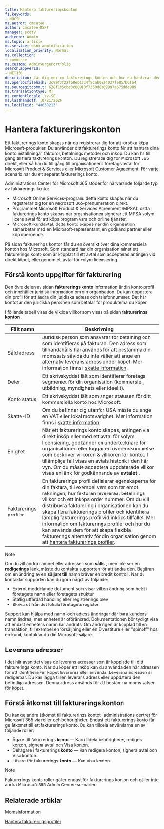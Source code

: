```yaml
---
title: Hantera faktureringskonton
f1.keywords:
- NOCSH
ms.author: cmcatee
author: cmcatee-MSFT
manager: scotv
audience: Admin
ms.topic: article
ms.service: o365-administration
localization_priority: Normal
ms.collection:
- commerce
ms.custom: AdminSurgePortfolio
search.appverid:
- MET150
description: Lär dig mer om fakturerings konton och hur du hanterar dem.
ms.openlocfilehash: 3c99f3f22fb0eb13c4f9cab06a4037fe057b6fb4
ms.sourcegitcommit: 628f195cbe3c00910f7350d8b09997a675dde989
ms.translationtype: MT
ms.contentlocale: sv-SE
ms.lasthandoff: 10/21/2020
ms.locfileid: "48638213"
---
```

# <a name="manage-billing-accounts"></a>Hantera faktureringskonton

Ett fakturerings konto skapas när du registrerar dig för att försöka köpa Microsoft-produkter. Du använder ditt fakturerings konto för att hantera dina konto inställningar, fakturor, betalnings metoder och inköp. Du kan ha till gång till flera fakturerings konton. Du registrerade dig för Microsoft 365 direkt, eller så har du till gång till organisationens företags avtal för Microsoft Product & Services eller Microsoft Customer Agreement. För varje scenario har du ett separat fakturerings konto.

Administrations Center för Microsoft 365 stöder för närvarande följande typ av fakturerings konto:

- Microsoft Online Services-program: detta konto skapas när du registrerar dig för en Microsoft 365-prenumeration direkt.
- Programmet Microsoft Product & Services Agreement (MPSA): detta fakturerings konto skapas när organisationen signerar ett MPSA volym licens avtal för att köpa program vara och online tjänster.
- Microsoft-kundavtal: detta konto skapas när din organisation samarbetar med en Microsoft-representant, en godkänd partner eller köp oberoende.

På sidan <a href="https://go.microsoft.com/fwlink/p/?linkid=2084771" target="_blank">fakturerings konton</a> får du en översikt över dina kommersiella konton hos Microsoft. Som standard har din organisation minst ett fakturerings konto som är kopplat till ett avtal som accepteras antingen vid direkt köpet, eller genom ett avtal för volym licensiering.

## <a name="understand-billing-account-details"></a>Förstå konto uppgifter för fakturering

Den övre delen av sidan **fakturerings konto** information är din konto profil och innehåller juridisk information om din organisation. Du kan uppdatera din profil för att ändra din juridiska adress och telefonnummer. Det här kontot är den juridiska personen som betalar för produkterna du köper.

I följande tabell visas de viktiga villkor som visas på sidan **fakturerings konton** .

| Fält namn | Beskrivning |
|------------------|------------------------------------------------------------------------------------------------------------------------------------------------------------------------------------------------------------------------------------------------------------------------------|
| Såld adress | Juridisk person som ansvarar för betalning och som identifieras på fakturan. Den adress som tillhandahålls här används för att bestämma din momssats såvida du inte väljer att ange en alternativ leverans adress under köpet. Mer information finns i [skatte information](billing-and-payments/tax-information.md). |
| Delen | Ett skrivskyddat fält som identifierar företags segmentet för din organisation (kommersiell, utbildning, myndighets eller ideellt). |
| Konto status | Ett skrivskyddat fält som anger statusen för ditt kommersiella konto hos Microsoft. |
| Skatte-ID | Om du befinner dig utanför USA måste du ange en VAT eller lokal motsvarighet. Mer information finns i [skatte information](billing-and-payments/tax-information.md). |
| Enighet | När ett fakturerings konto skapas, antingen via direkt inköp eller med ett avtal för volym licensiering, godkänner en undertecknare för organisationen eller loggar en överenskommelse som beskriver villkoren & villkoren för kontot. I tillämpliga fall visas en avtals historik i den här vyn. Om du måste acceptera uppdaterade villkor visas en länk för godkännande av **avtalet** . |
| Fakturerings profiler | En fakturerings profil definierar egenskaperna för din faktura, till exempel vem som tar emot räkningen, hur fakturan levereras, betalnings villkor och ett inköps order nummer. Om du vill distribuera fakturering i organisationen kan du skapa flera fakturerings profiler och identifiera lämplig fakturerings profil vid inköps tillfället. Mer information om fakturerings profiler och hur du kan använda dem för att skapa flexibla fakturerings alternativ för din organisation genom att [hantera fakturerings profiler](billing-and-payments/manage-billing-profiles.md). |

> [!NOTE]
> Om du vill ändra namnet eller adressen som **sålts** , men inte ser en **redigerings** länk, måste du  [kontakta supporten](https://docs.microsoft.com/office365/admin/contact-support-for-business-products) för att ändra den. Begäran om en ändring av en **säljare till** namn kräver en kredit kontroll. När du kontaktar supporten kan du göra något av följande:
>
> - Externt meddelande dokument som visar vilken ändring som helst i företagets namn eller företagets struktur
> - Statlig utfärdad handling eller registrerings brev
> - Skriva ut från det lokala företagets register
>
> Support kan hjälpa med namn-och adress ändringar där bara kundens namn ändras, men enheten är oförändrad. Dokumentationen bör tydligt visa att endast enhetens namn har ändrats. Om ändringen är kopplad till en transaktion, till exempel en försäljning eller en Divestiture eller "spinoff" hos en kund, kontaktar du din Microsoft-säljare.

## <a name="shipping-addresses"></a>Leverans adresser

I det här avsnittet visas de leverans adresser som är kopplade till ditt fakturerings konto. När du köper ett inköp kan du använda den här adressen för att identifiera var köpet levereras eller används. Leverans adressen är redigerbar. Du kan lägga till en leverans adress eller uppdatera den befintliga adressen. Denna adress används för att bestämma moms satsen för köpet.

## <a name="understand-access-to-billing-accounts"></a>Förstå åtkomst till fakturerings konton

Du kan ge andra åtkomst till fakturerings kontot i administrations centret för Microsoft 365 via roller och behörigheter. Endast ett fakturerings konto får ge åtkomst till ett fakturerings konto. Du kan tilldela användarna en av följande roller:

- Ägare till fakturerings **konto** &mdash; Kan tilldela behörigheter, redigera konton, signera avtal och Visa konton.
- Deltagare i fakturerings **konto** &mdash; Kan redigera konton, signera avtal och Visa konton.
- Läsare för fakturerings **konto** &mdash; Kan visa konton.

> [!Note]
> Fakturerings konto roller gäller endast för fakturerings konton och gäller inte andra Microsoft 365 Admin Center-scenarier.

## <a name="related-articles"></a>Relaterade artiklar

[Momsinformation](billing-and-payments/tax-information.md)

[Hantera faktureringsprofiler](billing-and-payments/manage-billing-profiles.md)
